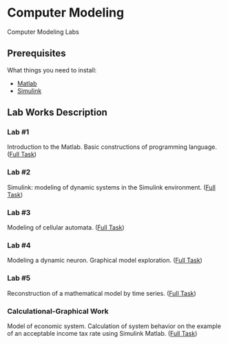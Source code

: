 # Computer Modeling

Computer Modeling Labs

## Prerequisites

What things you need to install:

* [Matlab](https://www.mathworks.com/downloads/)
* [Simulink](https://www.mathworks.com/products/simulink.html)

## Lab Works Description

### Lab #1 
Introduction to the Matlab. Basic constructions of programming language. ([Full Task](CM-Lab1/))

### Lab #2 
Simulink: modeling of dynamic systems in the Simulink environment. ([Full Task](CM-Lab2/))

### Lab #3 
Modeling of cellular automata. ([Full Task](CM-Lab3/))

### Lab #4 
Modeling a dynamic neuron. Graphical model exploration. ([Full Task](CM-Lab4/))

### Lab #5 
Reconstruction of a mathematical model by time series. ([Full Task](CM-Lab5/))

### Calculational-Graphical Work
Model of economic system. Calculation of system behavior on the example of an acceptable income tax rate using Simulink Matlab. ([Full Task](CM-Calculational-Graphical-Work/))

